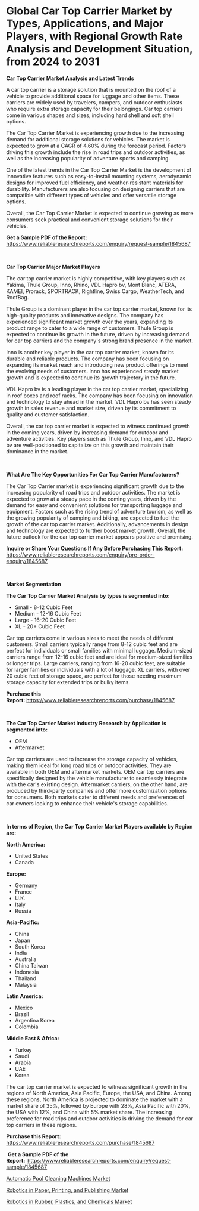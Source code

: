 <p><h1>Global Car Top Carrier Market by Types, Applications, and Major Players, with Regional Growth Rate Analysis and Development Situation, from 2024 to 2031</h1></p><p><strong>Car Top Carrier Market Analysis and Latest Trends</strong></p>
<p><p>A car top carrier is a storage solution that is mounted on the roof of a vehicle to provide additional space for luggage and other items. These carriers are widely used by travelers, campers, and outdoor enthusiasts who require extra storage capacity for their belongings. Car top carriers come in various shapes and sizes, including hard shell and soft shell options.</p><p>The Car Top Carrier Market is experiencing growth due to the increasing demand for additional storage solutions for vehicles. The market is expected to grow at a CAGR of 4.60% during the forecast period. Factors driving this growth include the rise in road trips and outdoor activities, as well as the increasing popularity of adventure sports and camping.</p><p>One of the latest trends in the Car Top Carrier Market is the development of innovative features such as easy-to-install mounting systems, aerodynamic designs for improved fuel efficiency, and weather-resistant materials for durability. Manufacturers are also focusing on designing carriers that are compatible with different types of vehicles and offer versatile storage options.</p><p>Overall, the Car Top Carrier Market is expected to continue growing as more consumers seek practical and convenient storage solutions for their vehicles.</p></p>
<p><strong>Get a Sample PDF of the Report:&nbsp;</strong> <a href="https://www.reliableresearchreports.com/enquiry/request-sample/1845687">https://www.reliableresearchreports.com/enquiry/request-sample/1845687</a></p>
<p>&nbsp;</p>
<p><strong>Car Top Carrier Major Market Players</strong></p>
<p><p>The car top carrier market is highly competitive, with key players such as Yakima, Thule Group, Inno, Rhino, VDL Hapro bv, Mont Blanc, ATERA, KAMEI, Prorack, SPORTRACK, Rightline, Swiss Cargo, WeatherTech, and RoofBag. </p><p>Thule Group is a dominant player in the car top carrier market, known for its high-quality products and innovative designs. The company has experienced significant market growth over the years, expanding its product range to cater to a wide range of customers. Thule Group is expected to continue its growth in the future, driven by increasing demand for car top carriers and the company's strong brand presence in the market.</p><p>Inno is another key player in the car top carrier market, known for its durable and reliable products. The company has been focusing on expanding its market reach and introducing new product offerings to meet the evolving needs of customers. Inno has experienced steady market growth and is expected to continue its growth trajectory in the future.</p><p>VDL Hapro bv is a leading player in the car top carrier market, specializing in roof boxes and roof racks. The company has been focusing on innovation and technology to stay ahead in the market. VDL Hapro bv has seen steady growth in sales revenue and market size, driven by its commitment to quality and customer satisfaction.</p><p>Overall, the car top carrier market is expected to witness continued growth in the coming years, driven by increasing demand for outdoor and adventure activities. Key players such as Thule Group, Inno, and VDL Hapro bv are well-positioned to capitalize on this growth and maintain their dominance in the market.</p></p>
<p>&nbsp;</p>
<p><strong>What Are The Key Opportunities For Car Top Carrier Manufacturers?</strong></p>
<p><p>The Car Top Carrier market is experiencing significant growth due to the increasing popularity of road trips and outdoor activities. The market is expected to grow at a steady pace in the coming years, driven by the demand for easy and convenient solutions for transporting luggage and equipment. Factors such as the rising trend of adventure tourism, as well as the growing popularity of camping and biking, are expected to fuel the growth of the car top carrier market. Additionally, advancements in design and technology are expected to further boost market growth. Overall, the future outlook for the car top carrier market appears positive and promising.</p></p>
<p><strong>Inquire or Share Your Questions If Any Before Purchasing This Report:</strong> <a href="https://www.reliableresearchreports.com/enquiry/pre-order-enquiry/1845687">https://www.reliableresearchreports.com/enquiry/pre-order-enquiry/1845687</a></p>
<p>&nbsp;</p>
<p><strong>Market Segmentation</strong></p>
<p><strong>The Car Top Carrier Market Analysis by types is segmented into:</strong></p>
<p><ul><li>Small - 8-12 Cubic Feet</li><li>Medium - 12-16 Cubic Feet</li><li>Large - 16-20 Cubic Feet</li><li>XL - 20+ Cubic Feet</li></ul></p>
<p><p>Car top carriers come in various sizes to meet the needs of different customers. Small carriers typically range from 8-12 cubic feet and are perfect for individuals or small families with minimal luggage. Medium-sized carriers range from 12-16 cubic feet and are ideal for medium-sized families or longer trips. Large carriers, ranging from 16-20 cubic feet, are suitable for larger families or individuals with a lot of luggage. XL carriers, with over 20 cubic feet of storage space, are perfect for those needing maximum storage capacity for extended trips or bulky items.</p></p>
<p><strong>Purchase this Report:&nbsp;</strong><a href="https://www.reliableresearchreports.com/purchase/1845687">https://www.reliableresearchreports.com/purchase/1845687</a></p>
<p>&nbsp;</p>
<p><strong>The Car Top Carrier Market Industry Research by Application is segmented into:</strong></p>
<p><ul><li>OEM</li><li>Aftermarket</li></ul></p>
<p><p>Car top carriers are used to increase the storage capacity of vehicles, making them ideal for long road trips or outdoor activities. They are available in both OEM and aftermarket markets. OEM car top carriers are specifically designed by the vehicle manufacturer to seamlessly integrate with the car's existing design. Aftermarket carriers, on the other hand, are produced by third-party companies and offer more customization options for consumers. Both markets cater to different needs and preferences of car owners looking to enhance their vehicle's storage capabilities.</p></p>
<p>&nbsp;</p>
<p><strong>In terms of Region, the Car Top Carrier Market Players available by Region are:</strong></p>
<p>
    <p> <strong> North America: </strong>
        <ul>
            <li>United States</li>
            <li>Canada</li>
        </ul>
        </p> 
    <p> <strong> Europe: </strong>
        <ul>
            <li>Germany</li>
            <li>France</li>
            <li>U.K.</li>
            <li>Italy</li>
            <li>Russia</li>
        </ul>
        </p> 
    <p> <strong> Asia-Pacific: </strong>
        <ul>
            <li>China</li>
            <li>Japan</li>
            <li>South Korea</li>
            <li>India</li>
            <li>Australia</li>
            <li>China Taiwan</li>
            <li>Indonesia</li>
            <li>Thailand</li>
            <li>Malaysia</li>
        </ul>
        </p> 
    <p> <strong> Latin America: </strong>
        <ul>
            <li>Mexico</li>
            <li>Brazil</li>
            <li>Argentina Korea</li>
            <li>Colombia</li>
        </ul>
        </p> 
    <p> <strong> Middle East & Africa: </strong>
        <ul>
            <li>Turkey</li>
            <li>Saudi</li>
            <li>Arabia</li>
            <li>UAE</li>
            <li>Korea</li>
        </ul>
    </p>
    </p>
<p><p>The car top carrier market is expected to witness significant growth in the regions of North America, Asia Pacific, Europe, the USA, and China. Among these regions, North America is projected to dominate the market with a market share of 35%, followed by Europe with 28%, Asia Pacific with 20%, the USA with 12%, and China with 5% market share. The increasing preference for road trips and outdoor activities is driving the demand for car top carriers in these regions.</p></p>
<p><strong>Purchase this Report: </strong><a href="https://www.reliableresearchreports.com/purchase/1845687">https://www.reliableresearchreports.com/purchase/1845687</a></p>
<p>&nbsp;<strong>Get a Sample PDF of the Report:&nbsp;&nbsp;</strong><a href="https://www.reliableresearchreports.com/enquiry/request-sample/1845687">https://www.reliableresearchreports.com/enquiry/request-sample/1845687</a></p>
<p><strong></strong></p>
<p><p><a href="https://view.publitas.com/reportprime-1/automatic-pool-cleaning-machines-market-size-market-share-and-global-market-analysis-report-2023-2030/">Automatic Pool Cleaning Machines Market</a></p><p><a href="https://view.publitas.com/reportprime-1/robotics-in-paper-printing-and-publishing-market-size-market-share-and-global-market-analysis-report-2023-2030/">Robotics in Paper, Printing, and Publishing Market</a></p><p><a href="https://view.publitas.com/reportprime-1/robotics-in-rubber-plastics-and-chemicals-market-research-report-provides-thorough-industry-overview-which-offers-an-in-depth-analysis-of-product-trends-and-new-market-divisions/">Robotics in Rubber, Plastics, and Chemicals Market</a></p></p>